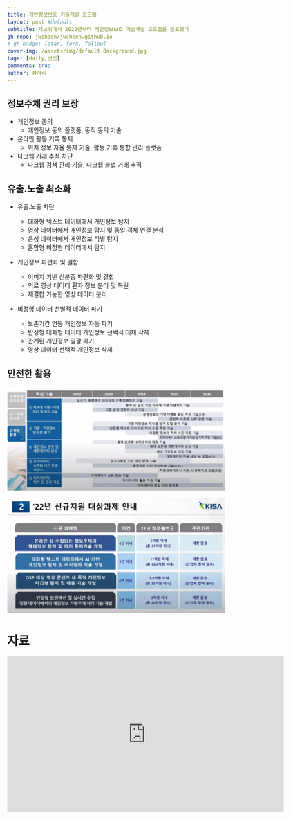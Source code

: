 ```yaml
---
title: 개인정보보호 기술개발 로드맵
layout: post #default
subtitle: 개보위에서 2022년부터 개인정보보호 기술개발 로드맵을 발표했다
gh-repo: jwsheen/jwsheen.github.io
# gh-badge: [star, fork, follow]
cover-img: /assets/img/default-Background.jpg
tags: [daily,변신]
comments: true
author: 잠자리
---
```


## 정보주체 권리 보장
* 개인정보 동의 
    - 개인정보 동의 플랫폼, 동적 동의 기술
* 온라인 활동 기록 통제 
    - 위치 정보 자율 통제 기술, 활동 기록 통합 관리 플랫폼
* 다크웹 거래 추적 차단 
    - 다크웹 검색 관리 기술, 다크웹 불법 거래 추적

## 유출.노출 최소화
* 유출.노출 차단
    * 대화형 텍스트 데이터에서 개인정보 탐지
    * 영상 데이터에서 개인정보 탐지 및 동일 객체 연결 분석
    * 음성 데이터에서 개인정보 식별 탐지
    * 혼합형 비정형 데이터에서 탐지

* 개인정보 파편화 및 결합
    * 이미지 기반 신분증 파편화 및 결합
    * 의료 영상 데이터 환자 정보 분리 및 복원
    * 재결합 가능한 영상 데이터 분리

* 비정형 데이터 선별적 데이터 파기
    * 보존기간 연동 개인정보 자동 파기
    * 반정형 대화형 데이터 개인정보 선택적 대체 삭제
    * 관계된 개인정보 일괄 파기
    * 영상 데이터 선택적 개인정보 삭제

## 안전한 활용
![정보보호 강화기술](/assets/img/정보보호-강화기술.png)

![2022년 신규 기술개발 과제](/assets/img/개인정보-기술개발-2022-신규.png)

# 자료

<p align="center"><iframe width="640" height="360" src="https://www.youtube.com/embed/jvgVd92R14s" title="2022년도 개인정보 보호 강화기술 연구개발 사업" frameborder="0" allow="accelerometer; autoplay; clipboard-write; encrypted-media; gyroscope; picture-in-picture; web-share" allowfullscreen></iframe></p>
